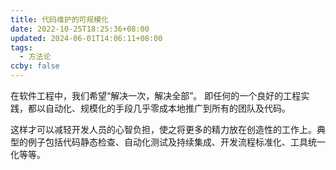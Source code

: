 ```yaml
---
title: 代码维护的可规模化
date: 2022-10-25T18:25:36+08:00
updated: 2024-06-01T14:06:11+08:00
tags:
  - 方法论
ccby: false
---
```


在软件工程中，我们希望“解决一次，解决全部”。 即任何的一个良好的工程实践，都以自动化、规模化的手段几乎零成本地推广到所有的团队及代码。

这样才可以减轻开发人员的心智负担，使之将更多的精力放在创造性的工作上。典型的例子包括代码静态检查、自动化测试及持续集成、开发流程标准化、工具统一化等等。

